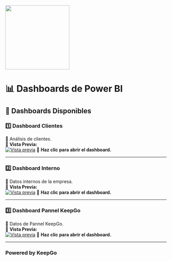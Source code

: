 ## <img src="https://i.postimg.cc/tTD72y2F/c947d0-eadc0d6e3f3c4184a5f64991dc4338a1-mv2-removebg-preview.png" width="200"/>  

# 📊 Dashboards de Power BI 

## 📌 Dashboards Disponibles  

### 1️⃣ Dashboard Clientes  
🔹 Análisis de clientes.  
🔹 **Vista Previa:**  
[![Vista previa](https://i.postimg.cc/fL2B6RZH/image.jpg)](https://app.powerbi.com/view?r=eyJrIjoiNjI4ODc1MWUtMWI5OS00NTc5LTk4OWQtNWRiOGFkMzFkNTc2IiwidCI6ImIxM2NlNGM5LTJiZTYtNDg0NC04Y2Q5LTYwOTcyMGFmYWY5YiJ9)
🔹 **Haz clic para abrir el dashboard.**

---

### 2️⃣ Dashboard Interno  
🔹 Datos internos de la empresa.  
🔹 **Vista Previa:**  
[![Vista previa](https://i.postimg.cc/7ht090Fk/image-5.jpg)](https://app.powerbi.com/view?r=eyJrIjoiMDI1NGM1ZmEtNjUwZC00NDQ0LWJmMjMtYzgwOTUxM2EwMzBiIiwidCI6ImIxM2NlNGM5LTJiZTYtNDg0NC04Y2Q5LTYwOTcyMGFmYWY5YiJ9)
🔹 **Haz clic para abrir el dashboard.**

---

### 3️⃣ Dashboard Pannel KeepGo  
🔹 Datos de Pannel KeepGo.  
🔹 **Vista Previa:**  
[![Vista previa](https://i.postimg.cc/D0d4VLv4/image-2.jpg)](https://app.powerbi.com/view?r=eyJrIjoiMDI1NGM1ZmEtNjUwZC00NDQ0LWJmMjMtYzgwOTUxM2EwMzBiIiwidCI6ImIxM2NlNGM5LTJiZTYtNDg0NC04Y2Q5LTYwOTcyMGFmYWY5YiJ9)
🔹 **Haz clic para abrir el dashboard.**

---

### Powered by KeepGo  
